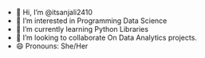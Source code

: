 - 👋 Hi, I’m @itsanjali2410
- 👀 I’m interested in Programming Data Science
- 🌱 I’m currently learning Python Libraries
- 💞️ I’m looking to collaborate On Data Analytics projects.
- 😄 Pronouns: She/Her

<!---
itsanjali2410/itsanjali2410 is a ✨ special ✨ repository because its `README.md` (this file) appears on your GitHub profile.
You can click the Preview link to take a look at your changes.
--->
